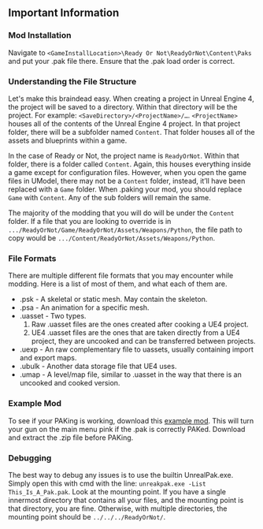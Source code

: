 ## Important Information

### Mod Installation  
Navigate to `<GameInstallLocation>\Ready Or Not\ReadyOrNot\Content\Paks` and put your .pak file there. Ensure that the .pak load order is correct.

### Understanding the File Structure  
Let's make this braindead easy. When creating a project in Unreal Engine 4, the project will be saved to a directory. Within that directory will be the project. For example: `<SaveDirectory>/<ProjectName>/…`. `<ProjectName>` houses all of the contents of the Unreal Engine 4 project. In that project folder, there will be a subfolder named `Content`. That folder houses all of the assets and blueprints within a game.

In the case of Ready or Not, the project name is `ReadyOrNot`. Within that folder, there is a folder called `Content`. Again, this houses everything inside a game except for configuration files. However, when you open the game files in UModel, there may not be a `Content` folder, instead, it’ll have been replaced with a `Game` folder. When .paking your mod, you should replace `Game` with `Content`. Any of the sub folders will remain the same.

The majority of the modding that you will do will be under the `Content` folder. If a file that you are looking to override is in `.../ReadyOrNot/Game/ReadyOrNot/Assets/Weapons/Python`, the file path to copy would be `.../Content/ReadyOrNot/Assets/Weapons/Python`.

### File Formats  
There are multiple different file formats that you may encounter while modding. Here is a list of most of them, and what each of them are.
- .psk - A skeletal or static mesh. May contain the skeleton.
- .psa - An animation for a specific mesh.
- .uasset - Two types.
  1. Raw .uasset files are the ones created after cooking a UE4 project. 
  2. UE4 .uasset files are the ones that are taken directly from a UE4 project, they are uncooked and can be transferred between projects.
- .uexp - An raw complementary file to uassets, usually containing import and export maps.
- .ubulk - Another data storage file that UE4 uses. 
- .umap - A level/map file, similar to .uasset in the way that there is an uncooked and cooked version.

### Example Mod  
To see if your PAKing is working, download this [example mod](https://drive.google.com/file/d/1iSbu8JqFbry1lioBEIuB5ks0D8bhKQ7c/view?usp=sharing). This will turn your gun on the main menu pink if the .pak is correctly PAKed. Download and extract the .zip file before PAKing. 

### Debugging  
The best way to debug any issues is to use the builtin UnrealPak.exe. Simply open this with cmd with the line: `unreakpak.exe -List This_Is_A_Pak.pak`. Look at the mounting point. If you have a single innermost directory that contains all your files, and the mounting point is that directory, you are fine. Otherwise, with multiple directories, the mounting point should be `../../../ReadyOrNot/`.
